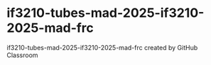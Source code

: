 # if3210-tubes-mad-2025-if3210-2025-mad-frc
if3210-tubes-mad-2025-if3210-2025-mad-frc created by GitHub Classroom
